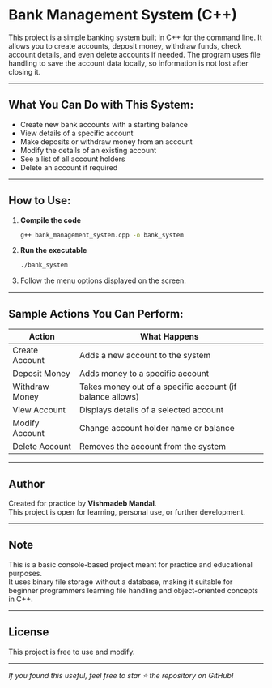# Bank Management System (C++)

This project is a simple banking system built in C++ for the command line. It allows you to create accounts, deposit money, withdraw funds, check account details, and even delete accounts if needed. The program uses file handling to save the account data locally, so information is not lost after closing it.

---

## What You Can Do with This System:

- Create new bank accounts with a starting balance
- View details of a specific account
- Make deposits or withdraw money from an account
- Modify the details of an existing account
- See a list of all account holders
- Delete an account if required

---

## How to Use:

1. **Compile the code**
   ```bash
   g++ bank_management_system.cpp -o bank_system
   ```

2. **Run the executable**
   ```bash
   ./bank_system
   ```

3. Follow the menu options displayed on the screen.

---

## Sample Actions You Can Perform:

| Action | What Happens |
|--------|--------------|
| Create Account | Adds a new account to the system |
| Deposit Money | Adds money to a specific account |
| Withdraw Money | Takes money out of a specific account (if balance allows) |
| View Account | Displays details of a selected account |
| Modify Account | Change account holder name or balance |
| Delete Account | Removes the account from the system |

---

## Author

Created for practice by **Vishmadeb Mandal**.  
This project is open for learning, personal use, or further development.

---

## Note

This is a basic console-based project meant for practice and educational purposes.  
It uses binary file storage without a database, making it suitable for beginner programmers learning file handling and object-oriented concepts in C++.

---

## License

This project is free to use and modify.

---

*If you found this useful, feel free to star ⭐ the repository on GitHub!*
